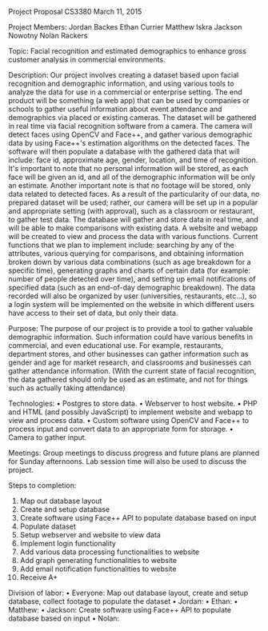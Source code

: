 Project Proposal
CS3380
March 11, 2015

Project Members:
Jordan Backes
Ethan Currier
Matthew Iskra
Jackson Nowotny
Nolan Rackers

Topic: 
Facial recognition and estimated demographics to enhance gross customer analysis in commercial environments.

Description:
	Our project involves creating a dataset based upon facial recognition and demographic information, and using various tools to analyze the data for use in a commercial or enterprise setting. The end product will be something (a web app) that can be used by companies or schools to gather useful information about event attendance and demographics via placed or existing cameras. The dataset will be gathered in real time via facial recognition software from a camera. The camera will detect faces using OpenCV and Face++, and gather various demographic data by using Face++'s estimation algorithms on the detected faces. The software will then populate a database with the gathered data that will include: face id, approximate age, gender, location, and time of recognition. It's important to note that no personal information will be stored, as each face will be given an id, and all of the demographic information will be only an estimate. Another important note is that no footage will be stored, only data related to detected faces. As a result of the particularity of our data, no prepared dataset will be used; rather, our camera will be set up in a popular and appropriate setting (with approval), such as a classroom or restaurant, to gather test data. The database will gather and store data in real time, and will be able to make comparisons with existing data. A website and webapp will be created to view and process the data with various functions. Current functions that we plan to implement include: searching by any of the attributes, various querying for comparisons, and obtaining information broken down by various data combinations (such as age breakdown for a specific time), generating graphs and charts of certain data (for example: number of people detected over time), and setting up email notifications of specified data (such as an end-of-day demographic breakdown). The data recorded will also be organized by user (universities, restaurants, etc...), so a login system will be implemented on the website in which different users have access to their set of data, but only their data. 

Purpose:
	The purpose of our project is to provide a tool to gather valuable demographic information. Such information could have various benefits in commercial, and even educational use. For example, restaurants, department stores, and other businesses can gather information such as gender and age for market research, and classrooms and businesses can gather attendance information. (With the current state of facial recognition, the data gathered should only be used as an estimate, and not for things such as actually taking attendance)

Technologies:
•	Postgres to store data.
•	Webserver to host website.
•	PHP and HTML (and possibly JavaScript) to implement website and webapp to view and process data.
•	Custom software using OpenCV and Face++ to process input and convert data to an appropriate form for storage.
•	Camera to gather input.

Meetings:
Group meetings to discuss progress and future plans are planned for Sunday afternoons. Lab session time will also be used to discuss the project.

Steps to completion:
1)	Map out database layout
2)	Create and setup database 
3)	Create software using Face++ API to populate database based on input
4)	Populate dataset
5)	Setup webserver and website to view data
6)	Implement login functionality
7)	Add various data processing functionalities to website
8)	Add graph generating functionalities to website
9)	Add email notification functionalities to website
10)	Receive A+

Division of labor:
•	Everyone: Map out database layout, create and setup database, collect footage to populate the dataset
•	Jordan:
•	Ethan: 
•	Matthew:
•	Jackson: Create software using Face++ API to populate database based on input 
•	Nolan:
